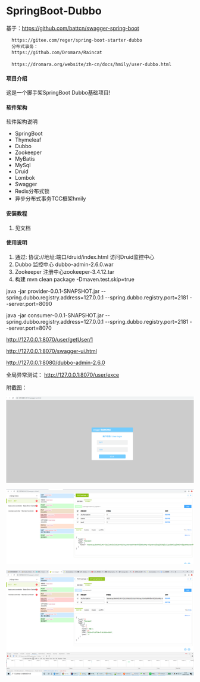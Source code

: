 # SpringBoot-Dubbo
基于：https://github.com/battcn/swagger-spring-boot

      https://gitee.com/reger/spring-boot-starter-dubbo
      分布式事务：
      https://github.com/Dromara/Raincat
      
      https://dromara.org/website/zh-cn/docs/hmily/user-dubbo.html
      
#### 项目介绍
这是一个脚手架SpringBoot Dubbo基础项目!

#### 软件架构
软件架构说明
* SpringBoot
* Thymeleaf
* Dubbo
* Zookeeper
* MyBatis
* MySql
* Druid
* Lombok
* Swagger
* Redis分布式锁
* 异步分布式事务TCC框架hmily

#### 安装教程
1. 见文档

#### 使用说明
1. 通过: 协议://地址:端口/druid/index.html 访问Druid监控中心
2. Dubbo 监控中心 dubbo-admin-2.6.0.war 
3. Zookeeper 注册中心zookeeper-3.4.12.tar 
4. 构建
 mvn clean package -Dmaven.test.skip=true
 
 java -jar provider-0.0.1-SNAPSHOT.jar --spring.dubbo.registry.address=127.0.0.1  --spring.dubbo.registry.port=2181 --server.port=8090

 java -jar consumer-0.0.1-SNAPSHOT.jar --spring.dubbo.registry.address=127.0.0.1  --spring.dubbo.registry.port=2181 --server.port=8070

  http://127.0.0.1:8070/user/getUser/1
  
  http://127.0.0.1:8070/swagger-ui.html
  
  http://127.0.0.1:8080/dubbo-admin-2.6.0   

全局异常测试：
http://127.0.0.1:8070/user/exce

附截图：

![Image text](https://github.com/gwh2008/SpringBoot-Dubbo/blob/master/SQL/20191130180355.png)

![Image text](https://github.com/gwh2008/SpringBoot-Dubbo/blob/master/SQL/20191130180501.png)

![Image text](https://github.com/gwh2008/SpringBoot-Dubbo/blob/master/SQL/20191130180548.png)




